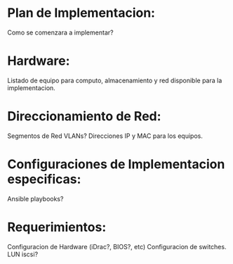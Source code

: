 # Plan de Implementacion:

Como se comenzara a implementar?

# Hardware:
  Listado de equipo para computo, almacenamiento y red disponible para la implementacion.

# Direccionamiento de Red:
  Segmentos de Red
  VLANs?
  Direcciones IP y MAC para los equipos.

# Configuraciones de Implementacion especificas:
  Ansible playbooks?

# Requerimientos:
  Configuracion de Hardware (iDrac?, BIOS?, etc)
  Configuracion de switches.
  LUN iscsi?


  
